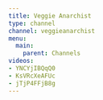 ```yaml
---
title: Veggie Anarchist
type: channel
channel: veggieanarchist
menu:
  main:
    parent: Channels
videos:
- YNCYjIBQqQ0
- KsVRcXeAFUc
- jTjP4FFjB8g
---
```

